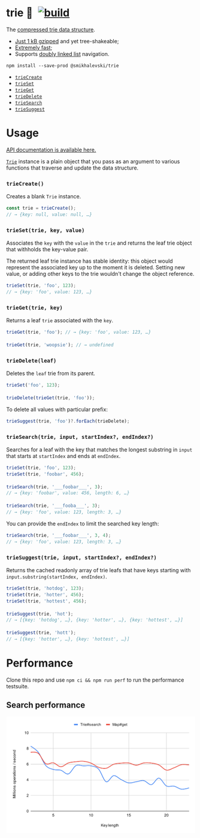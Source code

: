# trie 🌲&ensp;[![build](https://github.com/smikhalevski/trie/actions/workflows/master.yml/badge.svg?branch=master&event=push)](https://github.com/smikhalevski/trie/actions/workflows/master.yml)

The [compressed trie data structure](https://en.wikipedia.org/wiki/Trie#Compressed_tries).

- [Just 1 kB gzipped](https://bundlephobia.com/result?p=@smikhalevski/trie) and yet tree-shakeable;
- [Extremely fast](#performance);
- Supports [doubly linked list](https://en.wikipedia.org/wiki/Doubly_linked_list) navigation.

```shell
npm install --save-prod @smikhalevski/trie
```

- [`trieCreate`](#triecreate)
- [`trieSet`](#trieset)
- [`trieGet`](#trieget)
- [`trieDelete`](#triedelete)
- [`trieSearch`](#triesearch)
- [`trieSuggest`](#triesuggest)

# Usage

[API documentation is available here.](https://smikhalevski.github.io/trie/)

[`Trie`](https://smikhalevski.github.io/trie/interfaces/Trie.html) instance is a plain object that you pass as an
argument to various functions that traverse and update the data structure.

### `trieCreate()`<a name="triecreate"></a>

Creates a blank `Trie` instance.

```ts
const trie = trieCreate();
// → {key: null, value: null, …}
```

### `trieSet(trie, key, value)`<a name="trieset"></a>

Associates the `key` with the `value` in the `trie` and returns the leaf trie object that withholds the key-value pair.

The returned leaf trie instance has stable identity: this object would represent the associated key up to the moment it
is deleted. Setting new value, or adding other keys to the trie wouldn't change the object reference.

```ts
trieSet(trie, 'foo', 123);
// → {key: 'foo', value: 123, …}
```

### `trieGet(trie, key)`<a name="trieget"></a>

Returns a leaf `trie` associated with the `key`.

```ts
trieGet(trie, 'foo'); // → {key: 'foo', value: 123, …}

trieGet(trie, 'woopsie'); // → undefined
```

### `trieDelete(leaf)`<a name="triedelete"></a>

Deletes the `leaf` trie from its parent.

```ts
trieSet('foo', 123);

trieDelete(trieGet(trie, 'foo'));
```

To delete all values with particular prefix:

```ts
trieSuggest(trie, 'foo')?.forEach(trieDelete);
```

### `trieSearch(trie, input, startIndex?, endIndex?)`<a name="triesearch"></a>

Searches for a leaf with the key that matches the longest substring in `input` that starts at `startIndex` and ends at
`endIndex`.

```ts
trieSet(trie, 'foo', 123);
trieSet(trie, 'foobar', 456);

trieSearch(trie, '___foobar___', 3);
// → {key: 'foobar', value: 456, length: 6, …}

trieSearch(trie, '___fooba___', 3);
// → {key: 'foo', value: 123, length: 3, …}
```

You can provide the `endIndex` to limit the searched key length:

```ts
trieSearch(trie, '___foobar___', 3, 4);
// → {key: 'foo', value: 123, length: 3, …}
```

### `trieSuggest(trie, input, startIndex?, endIndex?)`<a name="triesuggest"></a>

Returns the cached readonly array of trie leafs that have keys starting with `input.substring(startIndex, endIndex)`.

```ts
trieSet(trie, 'hotdog', 123);
trieSet(trie, 'hotter', 456);
trieSet(trie, 'hottest', 456);

trieSuggest(trie, 'hot');
// → [{key: 'hotdog', …}, {key: 'hotter', …}, {key: 'hottest', …}]

trieSuggest(trie, 'hott');
// → [{key: 'hotter', …}, {key: 'hottest', …}]
```

# Performance

Clone this repo and use `npm ci && npm run perf` to run the performance testsuite.

## Search performance

![Search performance chart](https://github.com/smikhalevski/trie/raw/master/images/perf-search.svg)
